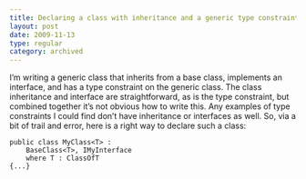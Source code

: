 ```yaml
---
title: Declaring a class with inheritance and a generic type constraint in C#
layout: post
date: 2009-11-13
type: regular
category: archived
---
```


I’m writing a generic class that inherits from a base class, implements an interface, and has a type constraint on the generic class. The class inheritance and interface are straightforward, as is the type constraint, but combined together it’s not obvious how to write this. Any examples of type constraints I could find don’t have inheritance or interfaces as well. So, via a bit of trail and error, here is a right way to declare such a class:

	public class MyClass<T> :
	    BaseClass<T>, IMyInterface
	    where T : ClassOfT
	{...}
